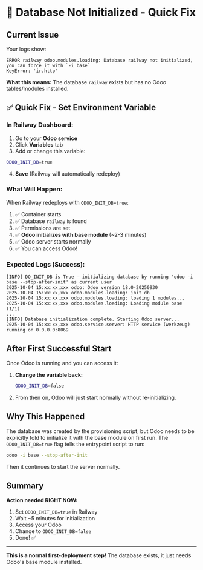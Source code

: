# 🔴 Database Not Initialized - Quick Fix

## Current Issue

Your logs show:
```
ERROR railway odoo.modules.loading: Database railway not initialized, you can force it with `-i base`
KeyError: 'ir.http'
```

**What this means:** The database `railway` exists but has no Odoo tables/modules installed.

## ✅ Quick Fix - Set Environment Variable

### In Railway Dashboard:

1. Go to your **Odoo service**
2. Click **Variables** tab
3. Add or change this variable:

```bash
ODOO_INIT_DB=true
```

4. **Save** (Railway will automatically redeploy)

### What Will Happen:

When Railway redeploys with `ODOO_INIT_DB=true`:

1. ✅ Container starts
2. ✅ Database `railway` is found
3. ✅ Permissions are set
4. ✅ **Odoo initializes with base module** (~2-3 minutes)
5. ✅ Odoo server starts normally
6. ✅ You can access Odoo!

### Expected Logs (Success):

```
[INFO] DO_INIT_DB is True — initializing database by running 'odoo -i base --stop-after-init' as current user
2025-10-04 15:xx:xx,xxx odoo: Odoo version 18.0-20250930
2025-10-04 15:xx:xx,xxx odoo.modules.loading: init db
2025-10-04 15:xx:xx,xxx odoo.modules.loading: loading 1 modules...
2025-10-04 15:xx:xx,xxx odoo.modules.loading: Loading module base (1/1)
...
[INFO] Database initialization complete. Starting Odoo server...
2025-10-04 15:xx:xx,xxx odoo.service.server: HTTP service (werkzeug) running on 0.0.0.0:8069
```

## After First Successful Start

Once Odoo is running and you can access it:

1. **Change the variable back:**
   ```bash
   ODOO_INIT_DB=false
   ```

2. From then on, Odoo will just start normally without re-initializing.

## Why This Happened

The database was created by the provisioning script, but Odoo needs to be explicitly told to initialize it with the base module on first run. The `ODOO_INIT_DB=true` flag tells the entrypoint script to run:

```bash
odoo -i base --stop-after-init
```

Then it continues to start the server normally.

## Summary

**Action needed RIGHT NOW:**
1. Set `ODOO_INIT_DB=true` in Railway
2. Wait ~5 minutes for initialization
3. Access your Odoo
4. Change to `ODOO_INIT_DB=false`
5. Done! ✅

---

**This is a normal first-deployment step!** The database exists, it just needs Odoo's base module installed.
